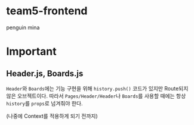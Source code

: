 # team5-frontend
penguin mina

# Important
## Header.js, Boards.js
```Header```와 ```Boards```에는 기능 구현을 위해 ```history.push()``` 코드가 있지만 Route되지 않은 오브젝트이다. 따라서 ```Pages/Header/Header```나 ```Boards```를 사용할 때에는 항상 ```history```를 ```props```로 넘겨줘야 한다.

(나중에 Context를 적용하게 되기 전까지)